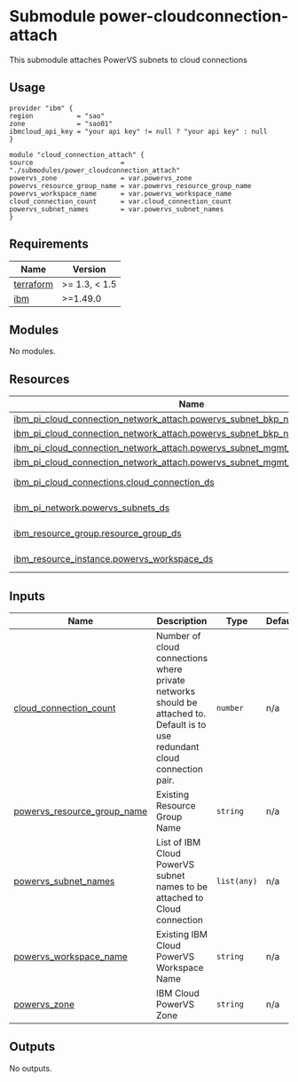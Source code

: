 # Submodule power-cloudconnection-attach

This submodule attaches PowerVS subnets to cloud connections

## Usage
```hcl
provider "ibm" {
region           = "sao"
zone             = "sao01"
ibmcloud_api_key = "your api key" != null ? "your api key" : null
}

module "cloud_connection_attach" {
source                      = "./submodules/power_cloudconnection_attach"
powervs_zone                = var.powervs_zone
powervs_resource_group_name = var.powervs_resource_group_name
powervs_workspace_name      = var.powervs_workspace_name
cloud_connection_count      = var.cloud_connection_count
powervs_subnet_names        = var.powervs_subnet_names
}
```

<!-- BEGINNING OF PRE-COMMIT-TERRAFORM DOCS HOOK -->
## Requirements

| Name | Version |
|------|---------|
| <a name="requirement_terraform"></a> [terraform](#requirement\_terraform) | >= 1.3, < 1.5 |
| <a name="requirement_ibm"></a> [ibm](#requirement\_ibm) | >=1.49.0 |

## Modules

No modules.

## Resources

| Name | Type |
|------|------|
| [ibm_pi_cloud_connection_network_attach.powervs_subnet_bkp_nw_attach](https://registry.terraform.io/providers/IBM-Cloud/ibm/latest/docs/resources/pi_cloud_connection_network_attach) | resource |
| [ibm_pi_cloud_connection_network_attach.powervs_subnet_bkp_nw_attach_backup](https://registry.terraform.io/providers/IBM-Cloud/ibm/latest/docs/resources/pi_cloud_connection_network_attach) | resource |
| [ibm_pi_cloud_connection_network_attach.powervs_subnet_mgmt_nw_attach](https://registry.terraform.io/providers/IBM-Cloud/ibm/latest/docs/resources/pi_cloud_connection_network_attach) | resource |
| [ibm_pi_cloud_connection_network_attach.powervs_subnet_mgmt_nw_attach_backup](https://registry.terraform.io/providers/IBM-Cloud/ibm/latest/docs/resources/pi_cloud_connection_network_attach) | resource |
| [ibm_pi_cloud_connections.cloud_connection_ds](https://registry.terraform.io/providers/IBM-Cloud/ibm/latest/docs/data-sources/pi_cloud_connections) | data source |
| [ibm_pi_network.powervs_subnets_ds](https://registry.terraform.io/providers/IBM-Cloud/ibm/latest/docs/data-sources/pi_network) | data source |
| [ibm_resource_group.resource_group_ds](https://registry.terraform.io/providers/IBM-Cloud/ibm/latest/docs/data-sources/resource_group) | data source |
| [ibm_resource_instance.powervs_workspace_ds](https://registry.terraform.io/providers/IBM-Cloud/ibm/latest/docs/data-sources/resource_instance) | data source |

## Inputs

| Name | Description | Type | Default | Required |
|------|-------------|------|---------|:--------:|
| <a name="input_cloud_connection_count"></a> [cloud\_connection\_count](#input\_cloud\_connection\_count) | Number of cloud connections where private networks should be attached to. Default is to use redundant cloud connection pair. | `number` | n/a | yes |
| <a name="input_powervs_resource_group_name"></a> [powervs\_resource\_group\_name](#input\_powervs\_resource\_group\_name) | Existing Resource Group Name | `string` | n/a | yes |
| <a name="input_powervs_subnet_names"></a> [powervs\_subnet\_names](#input\_powervs\_subnet\_names) | List of IBM Cloud PowerVS subnet names to be attached to Cloud connection | `list(any)` | n/a | yes |
| <a name="input_powervs_workspace_name"></a> [powervs\_workspace\_name](#input\_powervs\_workspace\_name) | Existing IBM Cloud PowerVS Workspace Name | `string` | n/a | yes |
| <a name="input_powervs_zone"></a> [powervs\_zone](#input\_powervs\_zone) | IBM Cloud PowerVS Zone | `string` | n/a | yes |

## Outputs

No outputs.
<!-- END OF PRE-COMMIT-TERRAFORM DOCS HOOK -->
